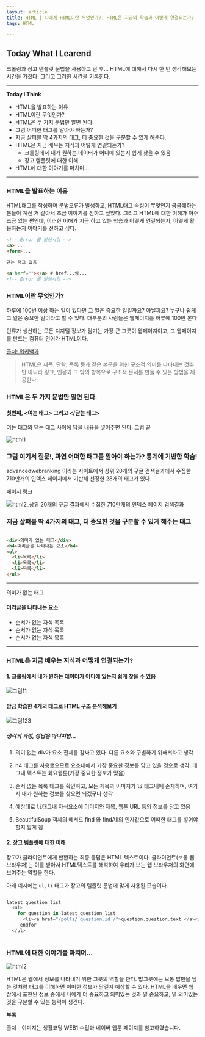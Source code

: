 ```yaml
---
layout: article
title: HTML | 나에게 HTML이란 무엇인가?, HTML은 지금의 학습과 어떻게 연결되는가?
tags: HTML

---
```


## **Today What I Learend**  

크롤링과 장고 템플릿 문법을 사용하고 난 후...
HTML에 대해서 다시 한 번 생각해보는 시간을 가졌다. 
그리고 그러한 시간을 기록한다.



---
**Today I Think**
- HTML을 발표하는 이유
- HTML이란 무엇인가?
- HTML은 두 가지 문법만 알면 된다. 
- 그럼 어떠한 태그를 알아야 하는가?
- 지금 살펴볼 딱 4가지의 태그, 더 중요한 것을 구분할 수 있게 해준다. 
- HTML은 지금 배우는 지식과 어떻게 연결되는가?
	- 크롤링에서 내가 원하는 데이터가 어디에 있는지 쉽게 찾을 수 있음
	- 장고 템플릿에 대한 이해
- HTML에 대한 이야기를 마치며...


---

### HTML을 발표하는 이유

HTML태그를 작성하며 문법오류가 발생하고, HTML태그 속성이 무엇인지 궁금해하는 분들이 계신 거 같아서 조금 이야기를 전하고 싶었다. 
그리고 HTML에 대한 이해가 아주 조금 있는 편인데, 이러한 이해가 지금 하고 있는 학습과 어떻게 연결되는지, 어떻게 활용하는지 이야기를 전하고 싶다. 

```html
<!-- Error 를 발생시킴 -->
<a> ... 
<form>... 

닫는 태그 없음

<a herf=""></a> # href...임...
<!-- Error 를 발생시킴 -->


```

### HTML이란 무엇인가?

하루에 100번 이상 하는 일이 있다면 그 일은 중요한 일일까요? 아닐까요? 누구나 쉽게 그 일은 중요한 일이라고 할 수 있다. 대부분의 사람들은 웹페이지를 하루에 100번 본다

인류가 생산하는 모든 디지털 정보가 담기는 가장 큰 그릇이 웹페이지이고, 그 웹페이지를 만드는 컴퓨터 언어가 HTML이다.

[출처: 위키백과](https://ko.wikipedia.org/wiki/HTML)
> HTML은 제목, 단락, 목록 등과 같은 본문을 위한 구조적 의미를 나타내는 것뿐만 아니라 링크, 인용과 그 밖의 항목으로 구조적 문서를 만들 수 있는 방법을 제공한다. 


### HTML은 두 가지 문법만 알면 된다. 

#### 첫번쨰, <여는 태그> 그리고 </닫는 태그>
여는 태그와 닫는 태그 사이에 담을 내용을 넣어주면 된다. 
그럼 끝

![html1](https://user-images.githubusercontent.com/40027211/70736407-9b1bc180-1d53-11ea-978e-4a69f82bb672.PNG)



### 그럼 여기서 질문!, 과연 어떠한 태그를 알아야 하는가? 통계에 기반한 학습!

advancedwebranking 이라는 사이트에서 상위 20개의 구글 검색결과에서 수집한 710만개의 인덱스 페이지에서 기반해 선정한 28개의 태그가 있다.

[페이지 링크](https://www.advancedwebranking.com/html/)


![html2_상위 20개의 구글 결과에서 수집한 710만개의 인덱스 페이지 검색결과](https://user-images.githubusercontent.com/40027211/70736659-239a6200-1d54-11ea-9c21-1b5338b66754.PNG)



### 지금 살펴볼 딱 4가지의 태그, 더 중요한 것을 구분할 수 있게 해주는 태그

```html

<div>의미가 없는 태그</div>
<h4>머리글을 나타내는 요소</h4>
<ul>
  <li>목록</li>
  <li>목록</li>
  <li>목록</li>
</ul>


```

---

의미가 없는 태그

#### 머리글을 나타내는 요소

- 순서가 없는 자식 목록
- 순서가 없는 자식 목록
- 순서가 없는 자식 목록

---


### HTML은 지금 배우는 지식과 어떻게 연결되는가?

#### 1. 크롤링에서 내가 원하는 데이터가 어디에 있는지 쉽게 찾을 수 있음

![그림11](https://user-images.githubusercontent.com/40027211/70738063-509c4400-1d57-11ea-97e9-388bd09e1331.png)

#### 방금 학습한 4개의 태그로 HTML 구조 분석해보기

![그림123](https://user-images.githubusercontent.com/40027211/70738071-53973480-1d57-11ea-908b-bc76d488a344.png)


##### 생각의 과정, 정답은 아니지만...

1. 의미 없는 div가 요소 전체를 감싸고 있다. 다른 요소와 구별하기 위해서라고 생각

2. h4 태그를 사용했으므로 요소내에서 가장 중요한 정보를 담고 있을 것으로 생각, 태그내 텍스트는 화요웹툰(가장 중요한 정보가 맞음)

3. 순서 없는 목록 태그를 확인하고, 모든 제목과 이미지가 `li` 태그내에 존재하며, 여기서 내가 원하는 정보를 찾으면 되겠구나 생각

4. 예상대로 `li`태그내 자식요소에 이미지와 제목, 웹툰 URL 등의 정보를 담고 있음

5. BeautifulSoup 객체의 메서드 find 와 findAll의 인자값으로 어떠한 태그를  넣어야 할지 알게 됨


#### 2. 장고 템플릿에 대한 이해

장고가 클라이언트에게 반환하는 최종 응답은 HTML 텍스트이다. 클라이언트(보통 웹브라우저)는 이를 받아서 HTML텍스트를 해석하여 우리가 보는 웹 브라우저의 화면에 보여주는 역할을 한다. 

아래 예시에는 `ul`, `li` 태그가 장고의 템플릿 문법에 맞게 사용된 모습이다.

```python

latest_question_list 
  <ul>
    for question in latest_question_list 
      <li><a href="/polls/ question.id /">question.question.text </a></li>  
     endfor 
  </ul>



```


### HTML에 대한 이야기를 마치며...

![html2](https://user-images.githubusercontent.com/40027211/70739080-601c8c80-1d59-11ea-83f0-226f47cd9d23.PNG)

HTML은 웹에서 정보를 나타내기 위한 그릇의 역할을 한다. 
밥그릇에는 보통 밥만을 담는 것처럼 태그를 이해하면 어떠한 정보가 담길지 예상할 수 있다. 
HTML을 배우면 웹 상에서 표현된 정보 중에서 나에게 더 중요하고 의미있는 것과 덜 중요하고, 덜 의미있는 것을 구분할 수 있는 능력이 생긴다.


**부록**

출처 - 이미지는 생활코딩 WEB1 수업과 네이버 웹툰 페이지를 참고하였습니다. 
	
